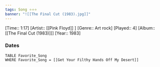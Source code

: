 ```yaml
---
tags: Song ⭐⭐⭐ 
banner: "![[The Final Cut (1983).jpg]]"
---
```

[Time:: 1:17]
[Artist:: [[Pink Floyd]] ]
[Genre:: Art rock]
[Played:: 4]
[Album:: [[The Final Cut (1983)]]]
[Year:: 1983]
### Dates
````dataview
TABLE Favorite_Song
WHERE Favorite_Song = [[Get Your Filthy Hands Off My Desert]]
````
